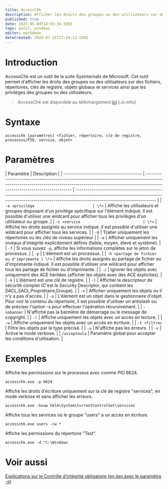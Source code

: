 ```yaml
---
title: AccessChk
description: Afficher les droits des groupes ou des utilisateurs sur des fichiers, répertoires, clés de registre, objets globaux et services ainsi que les privilèges des groupes ou des utilisateurs.
published: true
date: 2025-05-04T14:55:34.599Z
tags: outil, windows
editor: markdown
dateCreated: 2024-07-31T17:24:12.539Z
---
```


# Introduction

AccessChk est un outil de la suite Sysinternals de Microsoft. Cet outil permet d'afficher les droits des groupes ou des utilisateurs sur des fichiers, répertoires, clés de registre, objets globaux et services ainsi que les privilèges des groupes ou des utilisateurs.

> AccessChk est disponible au téléchargement [ici](https://learn.microsoft.com/fr-fr/sysinternals/downloads/accesschk)
> {.is-info}

# Syntaxe

`accesschk [paramètres] <fichier, répertoire, clé de registre, processus/PID, service, objet>`

# Paramètres

| Paramètre                               | Description                                                                                                                                                                                           |
| --------------------------------------- | ----------------------------------------------------------------------------------------------------------------------------------------------------------------------------------------------------- | ---------------------------------------------------------------------------------------------------------------------------------------------------------------------------------------------------- |
| `-a <privilège                          | \*>`                                                                                                                                                                                                  | Affiche les utilisateurs et groupes disposant d'un privilège spécifique sur l'élément indiqué. Il est possible d'utiliser une wildcard pour afficher tous les privilèges d'un utilisateur ou groupe. |
| `-c <service                            | \*>`                                                                                                                                                                                                  | Affiche les droits assignés au service indiqué. Il est possible d'utiliser une wildcard pour afficher tous les services.                                                                             |
| `-d`                                    | Traiter uniquement les répertoires ou les clés de niveau supérieur                                                                                                                                    |
| `-e`                                    | Afficher uniquement les niveaux d'intégrité explicitement définis (faible, moyen, élevé et système).                                                                                                  |
| `-f`                                    | Si vous suivez `-p`, affiche les informations complètes sur le jeton de processus.                                                                                                                    |
| `-p`                                    | L'élément est un processus.                                                                                                                                                                           |
| `-h <partage de fichier ou d'imprimante | \*>`                                                                                                                                                                                                  | Affiche les droits assignés au partage de fichier ou d'imprimante indiqué. Il est possible d'utiliser une wildcard pour afficher tous les partage de fichier ou d'imprimante.                        |
| `-i`                                    | Ignorer les objets avec uniquement des ACE héritées (afficher les objets avec des ACE explicites).                                                                                                    |
| `-k`                                    | L'élément est une clé de registre.                                                                                                                                                                    |
| `-l`                                    | Afficher le descripteur de sécurité complet (C'est le Security Descriptor, qui contient les DACL,SACL,Propriétaire,Groupe).                                                                           |
| `-n`                                    | Afficher uniquement les objets ou il n'y a pas d'accès.                                                                                                                                               |
| `-o`                                    | L'élément est un objet dans le gestionnaire d'objet. Pour voir le contenu du répertoire, il est possible d'utiliser un antislash ou de préciser l'option -s pour effectuer l'opération récursivement. |
| `-nobanner`                             | N'affiche pas la bannière de démarrage ou le message de copyright.                                                                                                                                    |
| `-r`                                    | Affiche uniquement les objets avec un accès en lecture.                                                                                                                                               |
| `-w`                                    | Affiche uniquement les objets avec un accès en écriture.                                                                                                                                              |
| `-t <filtre>`                           | Filtre les objets par le type précisé.                                                                                                                                                                |
| `-u`                                    | N'affiche pas les erreurs.                                                                                                                                                                            |
| `-v`                                    | Active le mode verbose.                                                                                                                                                                               |
| `/accepteula`                           | Paramètre global pour accepter les conditions d'utilisation.                                                                                                                                          |

# Exemples

Affiche les permissions sur le processus avec comme PID 6624.

`accesschk.exe -p 6624`

Affiche les droits d'écriture uniquement sur la clé de registre "services", en mode verbose et sans afficher les erreurs.

`accesschk.exe -kvuw hklm\System\CurrentControlSet\services`

Affiche tous les services où le groupe "users" a un accès en écriture.

`accesschk.exe users -cw *`

Affiche les permissions du répertoire "Test".

`accesschk.exe -d "C:\Windows`

# Voir aussi

[Explications sur le Contrôle d’intégrité obligatoire (en lien avec le paramètre -e)](https://learn.microsoft.com/fr-fr/windows/win32/secauthz/mandatory-integrity-control)
